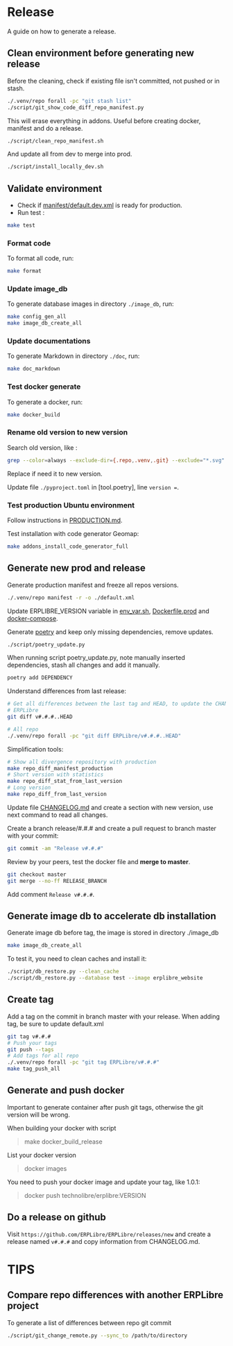 # Release

A guide on how to generate a release.

## Clean environment before generating new release

Before the cleaning, check if existing file isn't committed, not pushed or in stash.

```bash
./.venv/repo forall -pc "git stash list"
./script/git_show_code_diff_repo_manifest.py
```

This will erase everything in addons. Useful before creating docker, manifest and do a release.

```bash
./script/clean_repo_manifest.sh
```

And update all from dev to merge into prod.

```bash
./script/install_locally_dev.sh
```

## Validate environment

- Check if [manifest/default.dev.xml](../manifest/default.dev.xml) is ready for production.
- Run test :

```bash
make test
```

### Format code

To format all code, run:

```bash
make format
```

### Update image_db

To generate database images in directory `./image_db`, run:

```bash
make config_gen_all
make image_db_create_all
```

### Update documentations

To generate Markdown in directory `./doc`, run:

```bash
make doc_markdown
```

### Test docker generate

To generate a docker, run:

```bash
make docker_build
```

### Rename old version to new version

Search old version, like :
```bash
grep --color=always --exclude-dir={.repo,.venv,.git} --exclude="*.svg" -nri v1.2.0
```

Replace if need it to new version.

Update file `./pyproject.toml` in [tool.poetry], line `version =`.

### Test production Ubuntu environment

Follow instructions in [PRODUCTION.md](./PRODUCTION.md).

Test installation with code generator Geomap:

```bash
make addons_install_code_generator_full
```

## Generate new prod and release

Generate production manifest and freeze all repos versions.

```bash
./.venv/repo manifest -r -o ./default.xml
```

Update ERPLIBRE_VERSION variable in [env_var.sh](../env_var.sh), [Dockerfile.prod](../docker/Dockerfile.prod.pkg) and [docker-compose](../docker-compose.yml).

Generate [poetry](./POETRY.md) and keep only missing dependencies, remove updates.

```bash
./script/poetry_update.py
```

When running script poetry_update.py, note manually inserted dependencies, stash all changes and add it manually.

```bash
poetry add DEPENDENCY
```

Understand differences from last release:

```bash
# Get all differences between the last tag and HEAD, to update the CHANGELOG.md
# ERPLibre
git diff v#.#.#..HEAD

# All repo
./.venv/repo forall -pc "git diff ERPLibre/v#.#.#..HEAD"
```

Simplification tools:

```bash
# Show all divergence repository with production
make repo_diff_manifest_production
# Short version with statistics
make repo_diff_stat_from_last_version
# Long version
make repo_diff_from_last_version
```

Update file [CHANGELOG.md](../CHANGELOG.md) and create a section with new version, use next command to read all changes.

Create a branch release/#.#.# and create a pull request to branch master with your commit:

```bash
git commit -am "Release v#.#.#"
```

Review by your peers, test the docker file and **merge to master**.

```bash
git checkout master
git merge --no-ff RELEASE_BRANCH
```

Add comment `Release v#.#.#`.

## Generate image db to accelerate db installation

Generate image db before tag, the image is stored in directory ./image_db

```bash
make image_db_create_all
```

To test it, you need to clean caches and install it:

```bash
./script/db_restore.py --clean_cache
./script/db_restore.py --database test --image erplibre_website
```

## Create tag

Add a tag on the commit in branch master with your release. When adding tag, be sure to update default.xml

```bash
git tag v#.#.#
# Push your tags
git push --tags
# Add tags for all repo
./.venv/repo forall -pc "git tag ERPLibre/v#.#.#"
make tag_push_all
```

## Generate and push docker

Important to generate container after push git tags, otherwise the git version will be wrong.

When building your docker with script
> make docker_build_release

List your docker version
> docker images

You need to push your docker image and update your tag, like 1.0.1:
> docker push technolibre/erplibre:VERSION

## Do a release on github

Visit `https://github.com/ERPLibre/ERPLibre/releases/new` and create a release named `v#.#.#` and copy information from CHANGELOG.md.

# TIPS

## Compare repo differences with another ERPLibre project

To generate a list of differences between repo git commit

```bash
./script/git_change_remote.py --sync_to /path/to/directory
```
